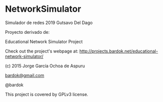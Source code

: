 # NetworkSimulator
Simulador de redes 
2019 Gutsavo Del Dago

Proyecto derivado de:

Educational Network Simulator Project

Check out the project's webpage at: http://projects.bardok.net/educational-network-simulator/

(c) 2015 Jorge García Ochoa de Aspuru

bardok@gmail.com

@bardok

This project is covered by GPLv3 license.
